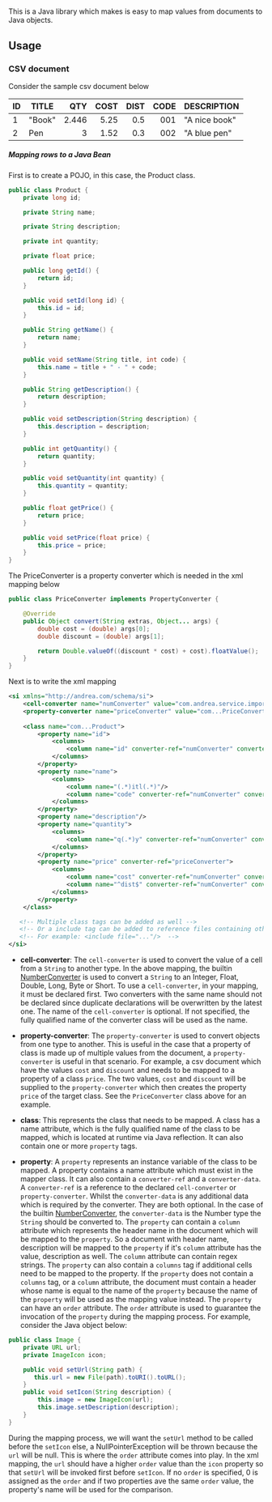 # 

This is a Java library which makes is easy to map values from documents to Java objects.

## Usage
### CSV document
Consider the sample csv document below

| ID  | TITLE  | QTY    | COST  | DIST  | CODE  |  DESCRIPTION  |
| --- | -----  | -----: | -----:| ----: | ----: | ------------  |
| 1   | "Book" | 2.446  | 5.25  | 0.5   | 001   | "A nice book" |
| 2   |  Pen   | 3      | 1.52  | 0.3   | 002   | "A blue pen"  |

##### Mapping rows to a Java Bean
First is to create a POJO, in this case, the Product class.

```java
public class Product {
    private long id;

    private String name;

    private String description;

    private int quantity;

    private float price;

    public long getId() {
        return id;
    }

    public void setId(long id) {
        this.id = id;
    }

    public String getName() {
        return name;
    }

    public void setName(String title, int code) {
        this.name = title + " - " + code;
    }

    public String getDescription() {
        return description;
    }

    public void setDescription(String description) {
        this.description = description;
    }

    public int getQuantity() {
        return quantity;
    }

    public void setQuantity(int quantity) {
        this.quantity = quantity;
    }

    public float getPrice() {
        return price;
    }

    public void setPrice(float price) {
        this.price = price;
    }
}
```

The PriceConverter is a property converter which is needed in the xml mapping below
```java
public class PriceConverter implements PropertyConverter {

    @Override
    public Object convert(String extras, Object... args) {
        double cost = (double) args[0];
        double discount = (double) args[1];

        return Double.valueOf((discount * cost) + cost).floatValue();
    }
}
```

Next is to write the xml mapping

```xml
<si xmlns="http://andrea.com/schema/si">
    <cell-converter name="numConverter" value="com.andrea.service.importer.converters.NumberConverter"/>
    <property-converter name="priceConverter" value="com...PriceConverter"/>
  
    <class name="com...Product">
        <property name="id">
            <columns>
                <column name="id" converter-ref="numConverter" converter-data="long"/>
            </columns>
        </property>
        <property name="name">
            <columns>
                <column name="(.*)itl(.*)"/>
                <column name="code" converter-ref="numConverter" converter-data="integer"/>
            </columns>
        </property>
        <property name="description"/>
        <property name="quantity">
            <columns>
                <column name="q(.*)y" converter-ref="numConverter" converter-data="integer"/>
            </columns>
        </property>
        <property name="price" converter-ref="priceConverter">
            <columns>
                <column name="cost" converter-ref="numConverter" converter-data="double" />
                <column name="^dist$" converter-ref="numConverter" converter-data="double" />
            </columns>
        </property>
    </class>

   <!-- Multiple class tags can be added as well -->
   <!-- Or a include tag can be added to reference files containing other class tags -->
   <!-- For example: <include file="..."/>  -->
</si>
```
*  **cell-converter**: The `cell-converter` is used to convert the value of a cell from a `String` to another type.
In the above mapping, the builtin [NumberConverter](https://github.com/kossy18/moonshot/blob/master/service/import/src/main/java/com/andrea/service/importer/converters/NumberConverter.java)
is used to convert a `String` to an Integer, Float, Double, Long, Byte or Short.
To use a `cell-converter`, in your mapping, it must be declared first. Two converters with the same name should not be declared since
duplicate declarations will be overwritten by the latest one.
The name of the `cell-converter` is optional. If not specified, the fully qualified name of the converter class will be used as the name.

* **property-converter**: The `property-converter` is used to convert objects from one type to another. This is useful in the case that a property
of class is made up of multiple values from the document, a `property-converter` is useful in that scenario.
For example, a csv document which have the values `cost` and `discount` and needs to be mapped to a property of a class `price`.
The two values, `cost` and `discount` will be supplied to the `property-converter` which then creates the property `price` of the
target class. See the `PriceConverter` class above for an example.

* **class**: This represents the class that needs to be mapped. A class has a name attribute, which is the fully qualified name of the class
 to be mapped, which is located at runtime via Java reflection. It can also contain one or more `property` tags.
 
* **property**: A `property` represents an instance variable of the class to be mapped. A property contains a name attribute which must exist in
the mapper class. It can also contain a `converter-ref` and a `converter-data`. A `converter-ref` is a reference to the declared `cell-converter`
or `property-converter`. Whilst the `converter-data` is any additional data which is required by the converter. They are both optional.
In the case of the builtin [NumberConverter](https://github.com/kossy18/moonshot/blob/master/service/import/src/main/java/com/andrea/service/importer/converters/NumberConverter.java),
the `converter-data` is the Number type the `String` should be converted to.
The `property` can contain a `column` attribute which represents the header name in the document which will be mapped to the `property`.
So a document with header name, description will be mapped to the `property` if it's `column` attribute has the value, description as well.
The `column` attribute can contain regex strings. 
The `property` can also contain a `columns` tag if additional cells need to be mapped to the property. If the `property` does not contain a `columns` tag,
or a `column` attribute, the document must contain a header whose name is equal to the name of the `property` because the name of the `property` will be
used as the mapping value instead.
The `property` can have an `order` attribute. The `order` attribute is used to guarantee the invocation of the `property` during the mapping process. 
For example, consider the Java object below:
```java
public class Image {
    private URL url;
    private ImageIcon icon;

    public void setUrl(String path) {
       this.url = new File(path).toURI().toURL();
    }
    public void setIcon(String description) {
        this.image = new ImageIcon(url);
        this.image.setDescription(description);
    }   
}
```
During the mapping process, we will want the `setUrl` method to be called before the `setIcon` else, a NullPointerException will be
thrown because the `url` will be null. This is where the `order` attribute comes into play. In the xml mapping, the `url` should have a higher `order`
value than the `icon` property so that `setUrl` will be invoked first before `setIcon`. If no `order` is specified, 0 is assigned as the `order` and if
two properties ave the same `order` value, the property's name will be used for the comparison.
